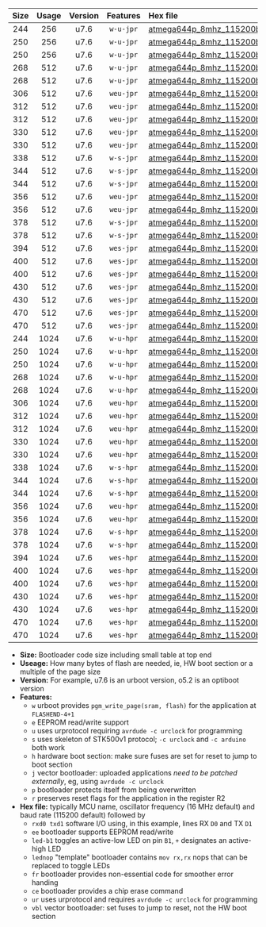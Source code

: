 |Size|Usage|Version|Features|Hex file|
|:-:|:-:|:-:|:-:|:--|
|244|256|u7.6|`w-u-jpr`|[atmega644p_8mhz_115200bps_rxd0_txd1_ur_vbl.hex](https://raw.githubusercontent.com/stefanrueger/urboot/main//atmega644p_8mhz_115200bps_rxd0_txd1_ur_vbl.hex)|
|250|256|u7.6|`w-u-jpr`|[atmega644p_8mhz_115200bps_rxd0_txd1_led+b0_ur_vbl.hex](https://raw.githubusercontent.com/stefanrueger/urboot/main//atmega644p_8mhz_115200bps_rxd0_txd1_led+b0_ur_vbl.hex)|
|250|256|u7.6|`w-u-jpr`|[atmega644p_8mhz_115200bps_rxd0_txd1_lednop_ur_vbl.hex](https://raw.githubusercontent.com/stefanrueger/urboot/main//atmega644p_8mhz_115200bps_rxd0_txd1_lednop_ur_vbl.hex)|
|268|512|u7.6|`w-u-jpr`|[atmega644p_8mhz_115200bps_rxd0_txd1_led+b0_fr_ur_vbl.hex](https://raw.githubusercontent.com/stefanrueger/urboot/main//atmega644p_8mhz_115200bps_rxd0_txd1_led+b0_fr_ur_vbl.hex)|
|268|512|u7.6|`w-u-jpr`|[atmega644p_8mhz_115200bps_rxd0_txd1_lednop_fr_ur_vbl.hex](https://raw.githubusercontent.com/stefanrueger/urboot/main//atmega644p_8mhz_115200bps_rxd0_txd1_lednop_fr_ur_vbl.hex)|
|306|512|u7.6|`weu-jpr`|[atmega644p_8mhz_115200bps_rxd0_txd1_ee_ur_vbl.hex](https://raw.githubusercontent.com/stefanrueger/urboot/main//atmega644p_8mhz_115200bps_rxd0_txd1_ee_ur_vbl.hex)|
|312|512|u7.6|`weu-jpr`|[atmega644p_8mhz_115200bps_rxd0_txd1_ee_led+b0_ur_vbl.hex](https://raw.githubusercontent.com/stefanrueger/urboot/main//atmega644p_8mhz_115200bps_rxd0_txd1_ee_led+b0_ur_vbl.hex)|
|312|512|u7.6|`weu-jpr`|[atmega644p_8mhz_115200bps_rxd0_txd1_ee_lednop_ur_vbl.hex](https://raw.githubusercontent.com/stefanrueger/urboot/main//atmega644p_8mhz_115200bps_rxd0_txd1_ee_lednop_ur_vbl.hex)|
|330|512|u7.6|`weu-jpr`|[atmega644p_8mhz_115200bps_rxd0_txd1_ee_led+b0_fr_ur_vbl.hex](https://raw.githubusercontent.com/stefanrueger/urboot/main//atmega644p_8mhz_115200bps_rxd0_txd1_ee_led+b0_fr_ur_vbl.hex)|
|330|512|u7.6|`weu-jpr`|[atmega644p_8mhz_115200bps_rxd0_txd1_ee_lednop_fr_ur_vbl.hex](https://raw.githubusercontent.com/stefanrueger/urboot/main//atmega644p_8mhz_115200bps_rxd0_txd1_ee_lednop_fr_ur_vbl.hex)|
|338|512|u7.6|`w-s-jpr`|[atmega644p_8mhz_115200bps_rxd0_txd1_vbl.hex](https://raw.githubusercontent.com/stefanrueger/urboot/main//atmega644p_8mhz_115200bps_rxd0_txd1_vbl.hex)|
|344|512|u7.6|`w-s-jpr`|[atmega644p_8mhz_115200bps_rxd0_txd1_led+b0_vbl.hex](https://raw.githubusercontent.com/stefanrueger/urboot/main//atmega644p_8mhz_115200bps_rxd0_txd1_led+b0_vbl.hex)|
|344|512|u7.6|`w-s-jpr`|[atmega644p_8mhz_115200bps_rxd0_txd1_lednop_vbl.hex](https://raw.githubusercontent.com/stefanrueger/urboot/main//atmega644p_8mhz_115200bps_rxd0_txd1_lednop_vbl.hex)|
|356|512|u7.6|`weu-jpr`|[atmega644p_8mhz_115200bps_rxd0_txd1_ee_led+b0_fr_ce_ur_vbl.hex](https://raw.githubusercontent.com/stefanrueger/urboot/main//atmega644p_8mhz_115200bps_rxd0_txd1_ee_led+b0_fr_ce_ur_vbl.hex)|
|356|512|u7.6|`weu-jpr`|[atmega644p_8mhz_115200bps_rxd0_txd1_ee_lednop_fr_ce_ur_vbl.hex](https://raw.githubusercontent.com/stefanrueger/urboot/main//atmega644p_8mhz_115200bps_rxd0_txd1_ee_lednop_fr_ce_ur_vbl.hex)|
|378|512|u7.6|`w-s-jpr`|[atmega644p_8mhz_115200bps_rxd0_txd1_led+b0_fr_vbl.hex](https://raw.githubusercontent.com/stefanrueger/urboot/main//atmega644p_8mhz_115200bps_rxd0_txd1_led+b0_fr_vbl.hex)|
|378|512|u7.6|`w-s-jpr`|[atmega644p_8mhz_115200bps_rxd0_txd1_lednop_fr_vbl.hex](https://raw.githubusercontent.com/stefanrueger/urboot/main//atmega644p_8mhz_115200bps_rxd0_txd1_lednop_fr_vbl.hex)|
|394|512|u7.6|`wes-jpr`|[atmega644p_8mhz_115200bps_rxd0_txd1_ee_vbl.hex](https://raw.githubusercontent.com/stefanrueger/urboot/main//atmega644p_8mhz_115200bps_rxd0_txd1_ee_vbl.hex)|
|400|512|u7.6|`wes-jpr`|[atmega644p_8mhz_115200bps_rxd0_txd1_ee_led+b0_vbl.hex](https://raw.githubusercontent.com/stefanrueger/urboot/main//atmega644p_8mhz_115200bps_rxd0_txd1_ee_led+b0_vbl.hex)|
|400|512|u7.6|`wes-jpr`|[atmega644p_8mhz_115200bps_rxd0_txd1_ee_lednop_vbl.hex](https://raw.githubusercontent.com/stefanrueger/urboot/main//atmega644p_8mhz_115200bps_rxd0_txd1_ee_lednop_vbl.hex)|
|430|512|u7.6|`wes-jpr`|[atmega644p_8mhz_115200bps_rxd0_txd1_ee_led+b0_fr_vbl.hex](https://raw.githubusercontent.com/stefanrueger/urboot/main//atmega644p_8mhz_115200bps_rxd0_txd1_ee_led+b0_fr_vbl.hex)|
|430|512|u7.6|`wes-jpr`|[atmega644p_8mhz_115200bps_rxd0_txd1_ee_lednop_fr_vbl.hex](https://raw.githubusercontent.com/stefanrueger/urboot/main//atmega644p_8mhz_115200bps_rxd0_txd1_ee_lednop_fr_vbl.hex)|
|470|512|u7.6|`wes-jpr`|[atmega644p_8mhz_115200bps_rxd0_txd1_ee_led+b0_fr_ce_vbl.hex](https://raw.githubusercontent.com/stefanrueger/urboot/main//atmega644p_8mhz_115200bps_rxd0_txd1_ee_led+b0_fr_ce_vbl.hex)|
|470|512|u7.6|`wes-jpr`|[atmega644p_8mhz_115200bps_rxd0_txd1_ee_lednop_fr_ce_vbl.hex](https://raw.githubusercontent.com/stefanrueger/urboot/main//atmega644p_8mhz_115200bps_rxd0_txd1_ee_lednop_fr_ce_vbl.hex)|
|244|1024|u7.6|`w-u-hpr`|[atmega644p_8mhz_115200bps_rxd0_txd1_ur.hex](https://raw.githubusercontent.com/stefanrueger/urboot/main//atmega644p_8mhz_115200bps_rxd0_txd1_ur.hex)|
|250|1024|u7.6|`w-u-hpr`|[atmega644p_8mhz_115200bps_rxd0_txd1_led+b0_ur.hex](https://raw.githubusercontent.com/stefanrueger/urboot/main//atmega644p_8mhz_115200bps_rxd0_txd1_led+b0_ur.hex)|
|250|1024|u7.6|`w-u-hpr`|[atmega644p_8mhz_115200bps_rxd0_txd1_lednop_ur.hex](https://raw.githubusercontent.com/stefanrueger/urboot/main//atmega644p_8mhz_115200bps_rxd0_txd1_lednop_ur.hex)|
|268|1024|u7.6|`w-u-hpr`|[atmega644p_8mhz_115200bps_rxd0_txd1_led+b0_fr_ur.hex](https://raw.githubusercontent.com/stefanrueger/urboot/main//atmega644p_8mhz_115200bps_rxd0_txd1_led+b0_fr_ur.hex)|
|268|1024|u7.6|`w-u-hpr`|[atmega644p_8mhz_115200bps_rxd0_txd1_lednop_fr_ur.hex](https://raw.githubusercontent.com/stefanrueger/urboot/main//atmega644p_8mhz_115200bps_rxd0_txd1_lednop_fr_ur.hex)|
|306|1024|u7.6|`weu-hpr`|[atmega644p_8mhz_115200bps_rxd0_txd1_ee_ur.hex](https://raw.githubusercontent.com/stefanrueger/urboot/main//atmega644p_8mhz_115200bps_rxd0_txd1_ee_ur.hex)|
|312|1024|u7.6|`weu-hpr`|[atmega644p_8mhz_115200bps_rxd0_txd1_ee_led+b0_ur.hex](https://raw.githubusercontent.com/stefanrueger/urboot/main//atmega644p_8mhz_115200bps_rxd0_txd1_ee_led+b0_ur.hex)|
|312|1024|u7.6|`weu-hpr`|[atmega644p_8mhz_115200bps_rxd0_txd1_ee_lednop_ur.hex](https://raw.githubusercontent.com/stefanrueger/urboot/main//atmega644p_8mhz_115200bps_rxd0_txd1_ee_lednop_ur.hex)|
|330|1024|u7.6|`weu-hpr`|[atmega644p_8mhz_115200bps_rxd0_txd1_ee_led+b0_fr_ur.hex](https://raw.githubusercontent.com/stefanrueger/urboot/main//atmega644p_8mhz_115200bps_rxd0_txd1_ee_led+b0_fr_ur.hex)|
|330|1024|u7.6|`weu-hpr`|[atmega644p_8mhz_115200bps_rxd0_txd1_ee_lednop_fr_ur.hex](https://raw.githubusercontent.com/stefanrueger/urboot/main//atmega644p_8mhz_115200bps_rxd0_txd1_ee_lednop_fr_ur.hex)|
|338|1024|u7.6|`w-s-hpr`|[atmega644p_8mhz_115200bps_rxd0_txd1.hex](https://raw.githubusercontent.com/stefanrueger/urboot/main//atmega644p_8mhz_115200bps_rxd0_txd1.hex)|
|344|1024|u7.6|`w-s-hpr`|[atmega644p_8mhz_115200bps_rxd0_txd1_led+b0.hex](https://raw.githubusercontent.com/stefanrueger/urboot/main//atmega644p_8mhz_115200bps_rxd0_txd1_led+b0.hex)|
|344|1024|u7.6|`w-s-hpr`|[atmega644p_8mhz_115200bps_rxd0_txd1_lednop.hex](https://raw.githubusercontent.com/stefanrueger/urboot/main//atmega644p_8mhz_115200bps_rxd0_txd1_lednop.hex)|
|356|1024|u7.6|`weu-hpr`|[atmega644p_8mhz_115200bps_rxd0_txd1_ee_led+b0_fr_ce_ur.hex](https://raw.githubusercontent.com/stefanrueger/urboot/main//atmega644p_8mhz_115200bps_rxd0_txd1_ee_led+b0_fr_ce_ur.hex)|
|356|1024|u7.6|`weu-hpr`|[atmega644p_8mhz_115200bps_rxd0_txd1_ee_lednop_fr_ce_ur.hex](https://raw.githubusercontent.com/stefanrueger/urboot/main//atmega644p_8mhz_115200bps_rxd0_txd1_ee_lednop_fr_ce_ur.hex)|
|378|1024|u7.6|`w-s-hpr`|[atmega644p_8mhz_115200bps_rxd0_txd1_led+b0_fr.hex](https://raw.githubusercontent.com/stefanrueger/urboot/main//atmega644p_8mhz_115200bps_rxd0_txd1_led+b0_fr.hex)|
|378|1024|u7.6|`w-s-hpr`|[atmega644p_8mhz_115200bps_rxd0_txd1_lednop_fr.hex](https://raw.githubusercontent.com/stefanrueger/urboot/main//atmega644p_8mhz_115200bps_rxd0_txd1_lednop_fr.hex)|
|394|1024|u7.6|`wes-hpr`|[atmega644p_8mhz_115200bps_rxd0_txd1_ee.hex](https://raw.githubusercontent.com/stefanrueger/urboot/main//atmega644p_8mhz_115200bps_rxd0_txd1_ee.hex)|
|400|1024|u7.6|`wes-hpr`|[atmega644p_8mhz_115200bps_rxd0_txd1_ee_led+b0.hex](https://raw.githubusercontent.com/stefanrueger/urboot/main//atmega644p_8mhz_115200bps_rxd0_txd1_ee_led+b0.hex)|
|400|1024|u7.6|`wes-hpr`|[atmega644p_8mhz_115200bps_rxd0_txd1_ee_lednop.hex](https://raw.githubusercontent.com/stefanrueger/urboot/main//atmega644p_8mhz_115200bps_rxd0_txd1_ee_lednop.hex)|
|430|1024|u7.6|`wes-hpr`|[atmega644p_8mhz_115200bps_rxd0_txd1_ee_led+b0_fr.hex](https://raw.githubusercontent.com/stefanrueger/urboot/main//atmega644p_8mhz_115200bps_rxd0_txd1_ee_led+b0_fr.hex)|
|430|1024|u7.6|`wes-hpr`|[atmega644p_8mhz_115200bps_rxd0_txd1_ee_lednop_fr.hex](https://raw.githubusercontent.com/stefanrueger/urboot/main//atmega644p_8mhz_115200bps_rxd0_txd1_ee_lednop_fr.hex)|
|470|1024|u7.6|`wes-hpr`|[atmega644p_8mhz_115200bps_rxd0_txd1_ee_led+b0_fr_ce.hex](https://raw.githubusercontent.com/stefanrueger/urboot/main//atmega644p_8mhz_115200bps_rxd0_txd1_ee_led+b0_fr_ce.hex)|
|470|1024|u7.6|`wes-hpr`|[atmega644p_8mhz_115200bps_rxd0_txd1_ee_lednop_fr_ce.hex](https://raw.githubusercontent.com/stefanrueger/urboot/main//atmega644p_8mhz_115200bps_rxd0_txd1_ee_lednop_fr_ce.hex)|

- **Size:** Bootloader code size including small table at top end
- **Useage:** How many bytes of flash are needed, ie, HW boot section or a multiple of the page size
- **Version:** For example, u7.6 is an urboot version, o5.2 is an optiboot version
- **Features:**
  + `w` urboot provides `pgm_write_page(sram, flash)` for the application at `FLASHEND-4+1`
  + `e` EEPROM read/write support
  + `u` uses urprotocol requiring `avrdude -c urclock` for programming
  + `s` uses skeleton of STK500v1 protocol; `-c urclock` and `-c arduino` both work
  + `h` hardware boot section: make sure fuses are set for reset to jump to boot section
  + `j` vector bootloader: uploaded applications *need to be patched externally*, eg, using `avrdude -c urclock`
  + `p` bootloader protects itself from being overwritten
  + `r` preserves reset flags for the application in the register R2
- **Hex file:** typically MCU name, oscillator frequency (16 MHz default) and baud rate (115200 default) followed by
  + `rxd0 txd1` software I/O using, in this example, lines RX `D0` and TX `D1`
  + `ee` bootloader supports EEPROM read/write
  + `led-b1` toggles an active-low LED on pin `B1`, `+` designates an active-high LED
  + `lednop` "template" bootloader contains `mov rx,rx` nops that can be replaced to toggle LEDs
  + `fr` bootloader provides non-essential code for smoother error handing
  + `ce` bootloader provides a chip erase command
  + `ur` uses urprotocol and requires `avrdude -c urclock` for programming
  + `vbl` vector bootloader: set fuses to jump to reset, not the HW boot section
